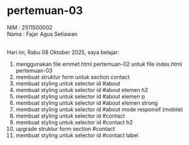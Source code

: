 # pertemuan-03

NIM : 2511500002 <br>
Nama : Fajar Agus Setiawan <br><br>

Hari ini, Rabu 08 Oktober 2025, saya belajar:
<ol>
    <li>menggunakan file emmet.html pertemuan-02 untuk file index.html pertemuan-03</li>
    <li>membuat struktur form untuk section contact</li>
    <li>membuat styling untuk selector id #about</li>
    <li>membuat styling untuk selector id #about elemen h2</li>
    <li>membuat styling untuk selector id #about elemen p</li>
    <li>membuat styling untuk selector id #about elemen strong</li>
    <li>membuat styling untuk selector id #about mode responsif (mobile)</li>
    <li>membuat styling untuk selector id #contact</li>
    <li>membuat styling untuk selector id #contact h2</li>
    <li>upgrade struktur form section #contact</li>
    <li>membuat styling untuk selector id #contact label</li>
</ol>